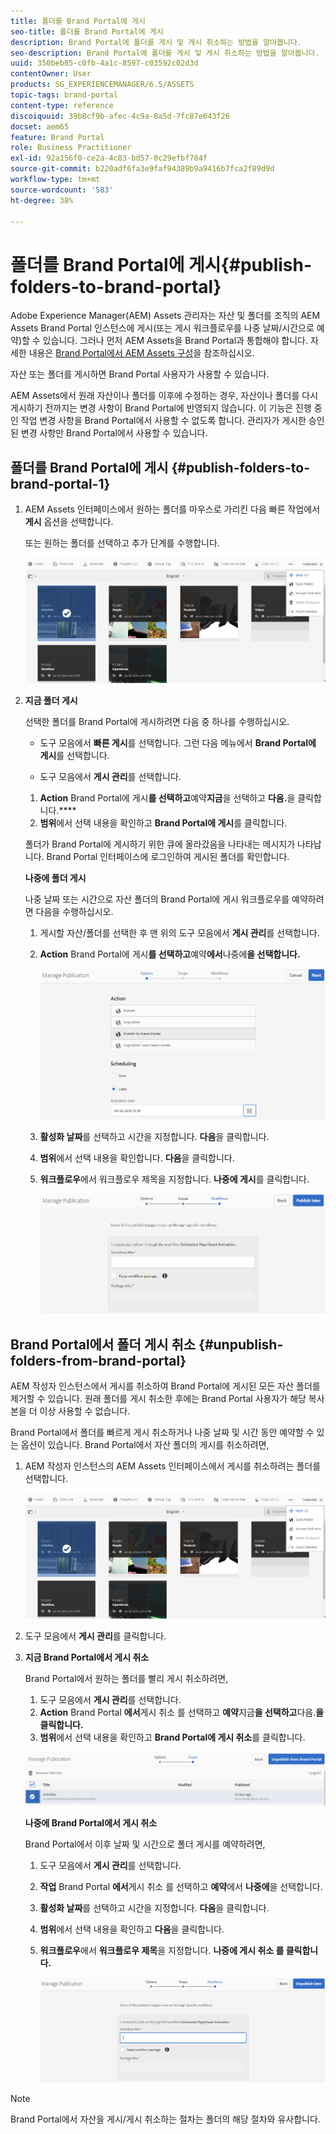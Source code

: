 ```yaml
---
title: 폴더를 Brand Portal에 게시
seo-title: 폴더를 Brand Portal에 게시
description: Brand Portal에 폴더를 게시 및 게시 취소하는 방법을 알아봅니다.
seo-description: Brand Portal에 폴더를 게시 및 게시 취소하는 방법을 알아봅니다.
uuid: 350beb85-c0fb-4a1c-8597-c03592c02d3d
contentOwner: User
products: SG_EXPERIENCEMANAGER/6.5/ASSETS
topic-tags: brand-portal
content-type: reference
discoiquuid: 39b8cf9b-afec-4c9a-8a5d-7fc87e643f26
docset: aem65
feature: Brand Portal
role: Business Practitioner
exl-id: 92a156f0-ce2a-4c83-bd57-0c29efbf784f
source-git-commit: b220adf6fa3e9faf94389b9a9416b7fca2f89d9d
workflow-type: tm+mt
source-wordcount: '583'
ht-degree: 38%

---
```


# 폴더를 Brand Portal에 게시{#publish-folders-to-brand-portal}

Adobe Experience Manager(AEM) Assets 관리자는 자산 및 폴더를 조직의 AEM Assets Brand Portal 인스턴스에 게시(또는 게시 워크플로우를 나중 날짜/시간으로 예약)할 수 있습니다. 그러나 먼저 AEM Assets을 Brand Portal과 통합해야 합니다. 자세한 내용은 [Brand Portal에서 AEM Assets 구성](/help/assets/configure-aem-assets-with-brand-portal.md)을 참조하십시오.

자산 또는 폴더를 게시하면 Brand Portal 사용자가 사용할 수 있습니다.

AEM Assets에서 원래 자산이나 폴더를 이후에 수정하는 경우, 자산이나 폴더를 다시 게시하기 전까지는 변경 사항이 Brand Portal에 반영되지 않습니다. 이 기능은 진행 중인 작업 변경 사항을 Brand Portal에서 사용할 수 없도록 합니다. 관리자가 게시한 승인된 변경 사항만 Brand Portal에서 사용할 수 있습니다.

## 폴더를 Brand Portal에 게시 {#publish-folders-to-brand-portal-1}

1. AEM Assets 인터페이스에서 원하는 폴더를 마우스로 가리킨 다음 빠른 작업에서 **게시** 옵션을 선택합니다.

   또는 원하는 폴더를 선택하고 추가 단계를 수행합니다.

   ![publish2bp](assets/publish2bp.png)

1. **지금 폴더 게시**

   선택한 폴더를 Brand Portal에 게시하려면 다음 중 하나를 수행하십시오.

   * 도구 모음에서 **빠른 게시**&#x200B;를 선택합니다. 그런 다음 메뉴에서 **Brand Portal에 게시**&#x200B;를 선택합니다.

   * 도구 모음에서 **게시 관리**&#x200B;를 선택합니다.
   1. **Action** Brand Portal에 게시&#x200B;**를 선택하고**&#x200B;예약&#x200B;**지금**&#x200B;을 선택하고 **다음.**&#x200B;을 클릭합니다.****
   1. **범위**&#x200B;에서 선택 내용을 확인하고 **Brand Portal에 게시**&#x200B;를 클릭합니다.

   폴더가 Brand Portal에 게시하기 위한 큐에 올라갔음을 나타내는 메시지가 나타납니다. Brand Portal 인터페이스에 로그인하여 게시된 폴더를 확인합니다.

   **나중에 폴더 게시**

   나중 날짜 또는 시간으로 자산 폴더의 Brand Portal에 게시 워크플로우를 예약하려면 다음을 수행하십시오.

   1. 게시할 자산/폴더를 선택한 후 맨 위의 도구 모음에서 **게시 관리**&#x200B;를 선택합니다.
   1. **Action** Brand Portal에 게시&#x200B;**를 선택하고**&#x200B;예약&#x200B;**에서**&#x200B;나중에&#x200B;**을 선택합니다.**

      ![publishlaterbp](assets/publishlaterbp.png)

   1. **활성화 날짜**&#x200B;를 선택하고 시간을 지정합니다. **다음**&#x200B;을 클릭합니다.
   1. **범위**&#x200B;에서 선택 내용을 확인합니다. **다음**&#x200B;을 클릭합니다.
   1. **워크플로우**&#x200B;에서 워크플로우 제목을 지정합니다. **나중에 게시**&#x200B;를 클릭합니다.

      ![manageschedulepub](assets/manageschedulepub.png)



## Brand Portal에서 폴더 게시 취소 {#unpublish-folders-from-brand-portal}

AEM 작성자 인스턴스에서 게시를 취소하여 Brand Portal에 게시된 모든 자산 폴더를 제거할 수 있습니다. 원래 폴더를 게시 취소한 후에는 Brand Portal 사용자가 해당 복사본을 더 이상 사용할 수 없습니다.

Brand Portal에서 폴더를 빠르게 게시 취소하거나 나중 날짜 및 시간 동안 예약할 수 있는 옵션이 있습니다. Brand Portal에서 자산 폴더의 게시를 취소하려면,

1. AEM 작성자 인스턴스의 AEM Assets 인터페이스에서 게시를 취소하려는 폴더를 선택합니다.

   ![publish2bp-1](assets/publish2bp.png)

1. 도구 모음에서 **게시 관리**&#x200B;를 클릭합니다.

1. **지금 Brand Portal에서 게시 취소**

   Brand Portal에서 원하는 폴더를 빨리 게시 취소하려면,

   1. 도구 모음에서 **게시 관리**&#x200B;를 선택합니다.
   1. **Action** Brand Portal **에서**&#x200B;게시 취소 를 선택하고 **예약**&#x200B;지금&#x200B;**을 선택하고**&#x200B;다음.**을 클릭합니다.**
   1. **범위**&#x200B;에서 선택 내용을 확인하고 **Brand Portal에 게시 취소**&#x200B;를 클릭합니다.

   ![confirm-unpublish](assets/confirm-unpublish.png)

   **나중에 Brand Portal에서 게시 취소**

   Brand Portal에서 이후 날짜 및 시간으로 폴더 게시를 예약하려면,

   1. 도구 모음에서 **게시 관리**&#x200B;를 선택합니다.
   1. **작업** Brand Portal **에서**&#x200B;게시 취소 를 선택하고 **예약**&#x200B;에서 **나중에**&#x200B;을 선택합니다.
   1. **활성화 날짜**&#x200B;를 선택하고 시간을 지정합니다. **다음**&#x200B;을 클릭합니다.
   1. **범위**&#x200B;에서 선택 내용을 확인하고 **다음**&#x200B;을 클릭합니다.
   1. **워크플로우**&#x200B;에서 **워크플로우 제목**&#x200B;을 지정합니다. **나중에 게시 취소 를 클릭합니다.**

      ![unpublishworkflows](assets/unpublishworkflows.png)


>[!NOTE]
>
>Brand Portal에서 자산을 게시/게시 취소하는 절차는 폴더의 해당 절차와 유사합니다.
